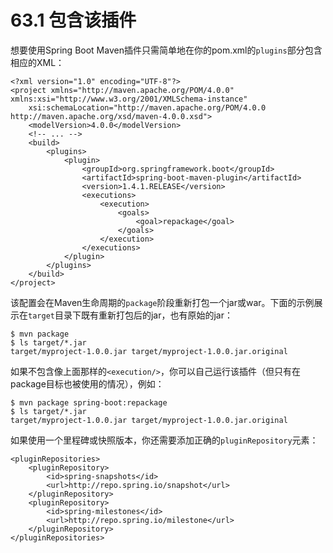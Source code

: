 # 63.1 包含该插件

想要使用Spring Boot Maven插件只需简单地在你的pom.xml的`plugins`部分包含相应的XML：

```markup
<?xml version="1.0" encoding="UTF-8"?>
<project xmlns="http://maven.apache.org/POM/4.0.0" xmlns:xsi="http://www.w3.org/2001/XMLSchema-instance"
    xsi:schemaLocation="http://maven.apache.org/POM/4.0.0 http://maven.apache.org/xsd/maven-4.0.0.xsd">
    <modelVersion>4.0.0</modelVersion>
    <!-- ... -->
    <build>
        <plugins>
            <plugin>
                <groupId>org.springframework.boot</groupId>
                <artifactId>spring-boot-maven-plugin</artifactId>
                <version>1.4.1.RELEASE</version>
                <executions>
                    <execution>
                        <goals>
                            <goal>repackage</goal>
                        </goals>
                    </execution>
                </executions>
            </plugin>
        </plugins>
    </build>
</project>
```

该配置会在Maven生命周期的`package`阶段重新打包一个jar或war。下面的示例展示在`target`目录下既有重新打包后的jar，也有原始的jar：

```text
$ mvn package
$ ls target/*.jar
target/myproject-1.0.0.jar target/myproject-1.0.0.jar.original
```

如果不包含像上面那样的`<execution/>`，你可以自己运行该插件（但只有在package目标也被使用的情况），例如：

```text
$ mvn package spring-boot:repackage
$ ls target/*.jar
target/myproject-1.0.0.jar target/myproject-1.0.0.jar.original
```

如果使用一个里程碑或快照版本，你还需要添加正确的`pluginRepository`元素：

```markup
<pluginRepositories>
    <pluginRepository>
        <id>spring-snapshots</id>
        <url>http://repo.spring.io/snapshot</url>
    </pluginRepository>
    <pluginRepository>
        <id>spring-milestones</id>
        <url>http://repo.spring.io/milestone</url>
    </pluginRepository>
</pluginRepositories>
```

